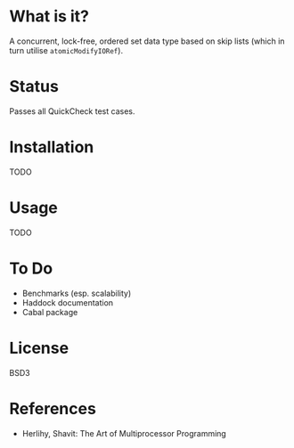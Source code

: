 What is it?
===========

A concurrent, lock-free, ordered set data type based on skip lists (which in
turn utilise `atomicModifyIORef`).


Status
======

Passes all QuickCheck test cases.


Installation
============

TODO


Usage
=====

TODO


To Do
=====

* Benchmarks (esp. scalability)
* Haddock documentation
* Cabal package


License
=======

BSD3


References
==========

* Herlihy, Shavit: The Art of Multiprocessor Programming
